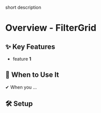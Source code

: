 short description

# Overview - FilterGrid

## ✨ Key Features

- feature **1**

## 📌 When to Use It

✔ When you ...

## 🛠️ Setup
